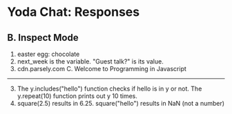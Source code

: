 Yoda Chat: Responses
================

B. Inspect Mode
---------------
1. easter egg: chocolate
2. next_week is the variable. "Guest talk?" is its value.
3. cdn.parsely.com
C. Welcome to Programming in Javascript
---------------------------------------
3. The y.includes("hello") function checks if hello is in y or not. The y.repeat(10) function 
prints out y 10 times. 
4. square(2.5) results in 6.25.
square("hello") results in NaN (not a number)
